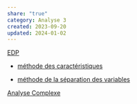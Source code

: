 ```yaml
---  
share: "true"  
category: Analyse 3  
created: 2023-09-20  
updated: 2024-01-02  
---  
```

  
  
[EDP](EDP.md)  
  
- [méthode des caractéristiques](m%C3%A9thode%20des%20caract%C3%A9ristiques.md)  
  
- [méthode de la séparation des variables](m%C3%A9thode%20de%20la%20s%C3%A9paration%20des%20variables.md)  
  
[Analyse Complexe](Analyse%20Complexe.md)  
